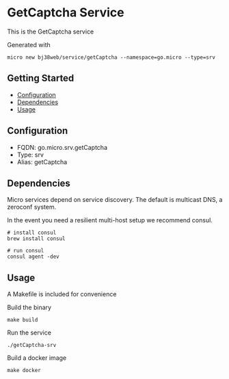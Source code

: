 # GetCaptcha Service

This is the GetCaptcha service

Generated with

```
micro new bj38web/service/getCaptcha --namespace=go.micro --type=srv
```

## Getting Started

- [Configuration](#configuration)
- [Dependencies](#dependencies)
- [Usage](#usage)

## Configuration

- FQDN: go.micro.srv.getCaptcha
- Type: srv
- Alias: getCaptcha

## Dependencies

Micro services depend on service discovery. The default is multicast DNS, a zeroconf system.

In the event you need a resilient multi-host setup we recommend consul.

```
# install consul
brew install consul

# run consul
consul agent -dev
```

## Usage

A Makefile is included for convenience

Build the binary

```
make build
```

Run the service
```
./getCaptcha-srv
```

Build a docker image
```
make docker
```